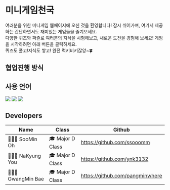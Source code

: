 # 미니게임천국
여러분을 위한 미니게임 웹페이지에 오신 것을 환영합니다! 잠시 쉬어가며, 여기서 제공하는 간단하면서도 재미있는 게임들을 즐겨보세요. <br>
다양한 퀴즈와 퍼즐로 여러분의 지식을 시험해보고, 새로운 도전을 경험해 보세요! 게임을 시작하려면 아래 버튼을 클릭하세요.<br>
퀴즈도 풀고!지식도 쌓고! 완전 럭키비키잖앙~🍀

## 협업진행 방식

## 사용 언어
<img src="https://img.shields.io/badge/html5-hexcode#E34F26?style=plastic&logo=html5&logoColor=white"/>
<img src="https://img.shields.io/badge/css3-hexcode#1572B6?style=plastic&logo=html5&logoColor=white"/>
<img src="https://img.shields.io/badge/javascript-hexcode#F7DF1E?style=plastic&logo=html5&logoColor=white"/>

## Developers
| Name | Class | Github |
|-|-|-|
| 👩🏻‍💻 SooMin Oh | 🎓 Major D Class | https://github.com/ssooomm |
| 👩🏻‍💻 NaKyung You | 🎓 Major D Class | https://github.com/ynk3132 |
| 👨🏻‍💻 GwangMin Bae | 🎓 Major D Class | https://github.com/pangminwhere |
